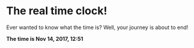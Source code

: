 # The real time clock!

Ever wanted to know what the time is? Well, your journey is about to end!

**The time is Nov 14, 2017, 12:51**